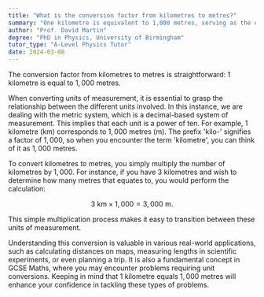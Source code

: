 ```yaml
---
title: "What is the conversion factor from kilometres to metres?"
summary: "One kilometre is equivalent to 1,000 metres, serving as the conversion factor between these two units of measurement."
author: "Prof. David Martin"
degree: "PhD in Physics, University of Birmingham"
tutor_type: "A-Level Physics Tutor"
date: 2024-03-08
---
```


The conversion factor from kilometres to metres is straightforward: $1$ kilometre is equal to $1,000$ metres.

When converting units of measurement, it is essential to grasp the relationship between the different units involved. In this instance, we are dealing with the metric system, which is a decimal-based system of measurement. This implies that each unit is a power of ten. For example, $1$ kilometre (km) corresponds to $1,000$ metres (m). The prefix 'kilo-' signifies a factor of $1,000$, so when you encounter the term 'kilometre', you can think of it as $1,000$ metres.

To convert kilometres to metres, you simply multiply the number of kilometres by $1,000$. For instance, if you have $3$ kilometres and wish to determine how many metres that equates to, you would perform the calculation: 

$$
3 \text{ km} \times 1,000 = 3,000 \text{ m}.
$$

This simple multiplication process makes it easy to transition between these units of measurement.

Understanding this conversion is valuable in various real-world applications, such as calculating distances on maps, measuring lengths in scientific experiments, or even planning a trip. It is also a fundamental concept in GCSE Maths, where you may encounter problems requiring unit conversions. Keeping in mind that $1$ kilometre equals $1,000$ metres will enhance your confidence in tackling these types of problems.
    